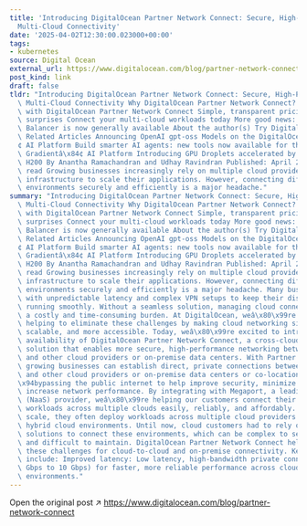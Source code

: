 ```yaml
---
title: 'Introducing DigitalOcean Partner Network Connect: Secure, High-Performance
  Multi-Cloud Connectivity'
date: '2025-04-02T12:30:00.023000+00:00'
tags:
- kubernetes
source: Digital Ocean
external_url: https://www.digitalocean.com/blog/partner-network-connect
post_kind: link
draft: false
tldr: "Introducing DigitalOcean Partner Network Connect: Secure, High-Performance\
  \ Multi-Cloud Connectivity Why DigitalOcean Partner Network Connect? Getting started\
  \ with DigitalOcean Partner Network Connect Simple, transparent pricing with no\
  \ surprises Connect your multi-cloud workloads today More good news: Network Load\
  \ Balancer is now generally available About the author(s) Try DigitalOcean for free\
  \ Related Articles Announcing OpenAI gpt-oss Models on the DigitalOcean Gradientâ\x84\
  ¢ AI Platform Build smarter AI agents: new tools now available for the DigitalOcean\
  \ Gradientâ\x84¢ AI Platform Introducing GPU Droplets accelerated by NVIDIA HGX\
  \ H200 By Anantha Ramachandran and Udhay Ravindran Published: April 2, 2025 4 min\
  \ read Growing businesses increasingly rely on multiple cloud providers and on-premise\
  \ infrastructure to scale their applications. However, connecting different cloud\
  \ environments securely and efficiently is a major headache."
summary: "Introducing DigitalOcean Partner Network Connect: Secure, High-Performance\
  \ Multi-Cloud Connectivity Why DigitalOcean Partner Network Connect? Getting started\
  \ with DigitalOcean Partner Network Connect Simple, transparent pricing with no\
  \ surprises Connect your multi-cloud workloads today More good news: Network Load\
  \ Balancer is now generally available About the author(s) Try DigitalOcean for free\
  \ Related Articles Announcing OpenAI gpt-oss Models on the DigitalOcean Gradientâ\x84\
  ¢ AI Platform Build smarter AI agents: new tools now available for the DigitalOcean\
  \ Gradientâ\x84¢ AI Platform Introducing GPU Droplets accelerated by NVIDIA HGX\
  \ H200 By Anantha Ramachandran and Udhay Ravindran Published: April 2, 2025 4 min\
  \ read Growing businesses increasingly rely on multiple cloud providers and on-premise\
  \ infrastructure to scale their applications. However, connecting different cloud\
  \ environments securely and efficiently is a major headache. Many businesses struggle\
  \ with unpredictable latency and complex VPN setups to keep their distributed workloads\
  \ running smoothly. Without a seamless solution, managing cloud connectivity becomes\
  \ a costly and time-consuming burden. At DigitalOcean, weâ\x80\x99re committed to\
  \ helping to eliminate these challenges by making cloud networking simpler, more\
  \ scalable, and more accessible. Today, weâ\x80\x99re excited to introduce the general\
  \ availability of DigitalOcean Partner Network Connect, a cross-cloud connectivity\
  \ solution that enables more secure, high-performance networking between DigitalOcean\
  \ and other cloud providers or on-premise data centers. With Partner Network Connect,\
  \ growing businesses can establish direct, private connections between DigitalOcean\
  \ and other cloud providers or on-premise data centers or co-location facilitiesâ\x80\
  \x94bypassing the public internet to help improve security, minimize latency, and\
  \ increase network performance. By integrating with Megaport, a leading Network-as-a-Service\
  \ (NaaS) provider, weâ\x80\x99re helping our customers connect their distributed\
  \ workloads across multiple clouds easily, reliably, and affordably. As businesses\
  \ scale, they often deploy workloads across multiple cloud providers or maintain\
  \ hybrid cloud environments. Until now, cloud customers had to rely on VPNs or self-managed\
  \ solutions to connect these environments, which can be complex to set up, costly,\
  \ and difficult to maintain. DigitalOcean Partner Network Connect helps eliminate\
  \ these challenges for cloud-to-cloud and on-premise connectivity. Key benefits\
  \ include: Improved latency: Low latency, high-bandwidth private connectivity (1\
  \ Gbps to 10 Gbps) for faster, more reliable performance across cloud and on-premise\
  \ environments."
---
```

Open the original post ↗ https://www.digitalocean.com/blog/partner-network-connect
